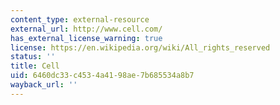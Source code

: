 ```yaml
---
content_type: external-resource
external_url: http://www.cell.com/
has_external_license_warning: true
license: https://en.wikipedia.org/wiki/All_rights_reserved
status: ''
title: Cell
uid: 6460dc33-c453-4a41-98ae-7b685534a8b7
wayback_url: ''
---
```

